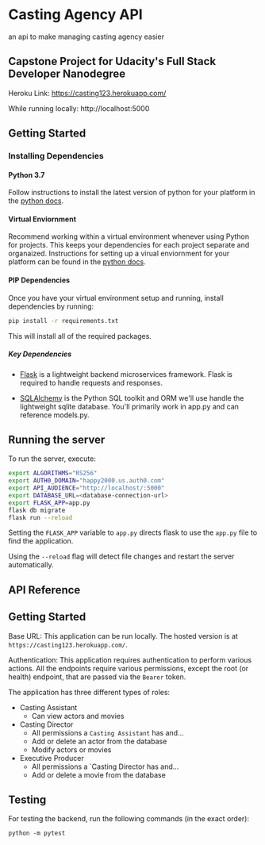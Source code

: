 # Casting Agency API
an api to make managing casting agency easier
## Capstone Project for Udacity's Full Stack Developer Nanodegree
Heroku Link: https://casting123.herokuapp.com/

While running locally: http://localhost:5000

## Getting Started

### Installing Dependencies

#### Python 3.7

Follow instructions to install the latest version of python for your platform in the [python docs](https://docs.python.org/3/using/unix.html#getting-and-installing-the-latest-version-of-python).

#### Virtual Enviornment

Recommend working within a virtual environment whenever using Python for projects. This keeps your dependencies for each project separate and organaized. Instructions for setting up a virual enviornment for your platform can be found in the [python docs](https://packaging.python.org/guides/installing-using-pip-and-virtual-environments/).

#### PIP Dependencies

Once you have your virtual environment setup and running, install dependencies by running:

```bash
pip install -r requirements.txt
```

This will install all of the required packages.

##### Key Dependencies

- [Flask](http://flask.pocoo.org/)  is a lightweight backend microservices framework. Flask is required to handle requests and responses.

- [SQLAlchemy](https://www.sqlalchemy.org/) is the Python SQL toolkit and ORM we'll use handle the lightweight sqlite database. You'll primarily work in app.py and can reference models.py. 

## Running the server

To run the server, execute:

```bash
export ALGORITHMS="RS256"
export AUTH0_DOMAIN="happy2000.us.auth0.com"
export API_AUDIENCE="http://localhost/:5000"
export DATABASE_URL=<database-connection-url>
export FLASK_APP=app.py
flask db migrate
flask run --reload
```

Setting the `FLASK_APP` variable to `app.py` directs flask to use the `app.py` file to find the application. 

Using the `--reload` flag will detect file changes and restart the server automatically.

## API Reference

## Getting Started
Base URL: This application can be run locally. The hosted version is at `https://casting123.herokuapp.com/`.

Authentication: This application requires authentication to perform various actions. All the endpoints require
various permissions, except the root (or health) endpoint, that are passed via the `Bearer` token.

The application has three different types of roles:
- Casting Assistant
  - Can view actors and movies
- Casting Director
  - All permissions a `Casting Assistant` has and…
  - Add or delete an actor from the database
  - Modify actors or movies
- Executive Producer
  - All permissions a `Casting Director has and…
  - Add or delete a movie from the database



## Testing
For testing the backend, run the following commands (in the exact order):
```
python -m pytest
```